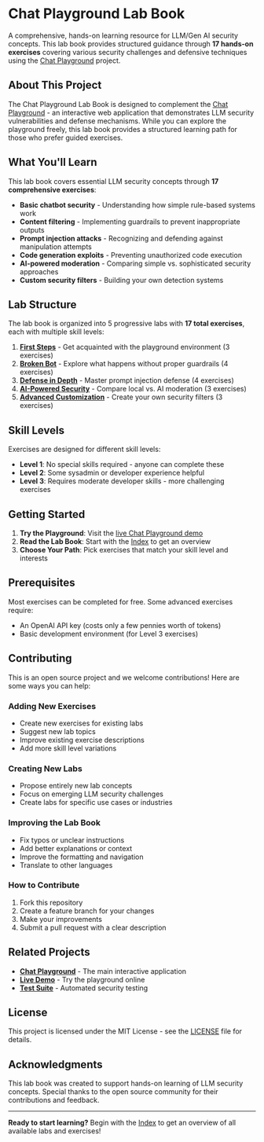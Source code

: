 # Chat Playground Lab Book

A comprehensive, hands-on learning resource for LLM/Gen AI security concepts. This lab book provides structured guidance through **17 hands-on exercises** covering various security challenges and defensive techniques using the [Chat Playground](https://github.com/virtualsteve-star/chat-playground) project.

## About This Project

The Chat Playground Lab Book is designed to complement the [Chat Playground](https://github.com/virtualsteve-star/chat-playground) - an interactive web application that demonstrates LLM security vulnerabilities and defense mechanisms. While you can explore the playground freely, this lab book provides a structured learning path for those who prefer guided exercises.

## What You'll Learn

This lab book covers essential LLM security concepts through **17 comprehensive exercises**:

- **Basic chatbot security** - Understanding how simple rule-based systems work
- **Content filtering** - Implementing guardrails to prevent inappropriate outputs
- **Prompt injection attacks** - Recognizing and defending against manipulation attempts
- **Code generation exploits** - Preventing unauthorized code execution
- **AI-powered moderation** - Comparing simple vs. sophisticated security approaches
- **Custom security filters** - Building your own detection systems

## Lab Structure

The lab book is organized into 5 progressive labs with **17 total exercises**, each with multiple skill levels:

1. **[First Steps](Index.md#lab-1-first-steps---meet-your-digital-companions)** - Get acquainted with the playground environment (3 exercises)
2. **[Broken Bot](Index.md#lab-2-broken-bot---when-good-bots-go-bad)** - Explore what happens without proper guardrails (4 exercises)
3. **[Defense in Depth](Index.md#lab-3-locking-the-front-door-and-back-door---defense-in-depth)** - Master prompt injection defense (4 exercises)
4. **[AI-Powered Security](Index.md#lab-4-simple-vs-smart---ai-powered-security)** - Compare local vs. AI moderation (3 exercises)
5. **[Advanced Customization](Index.md#lab-5-go-bananas---advanced-customization)** - Create your own security filters (3 exercises)

## Skill Levels

Exercises are designed for different skill levels:
- **Level 1**: No special skills required - anyone can complete these
- **Level 2**: Some sysadmin or developer experience helpful
- **Level 3**: Requires moderate developer skills - more challenging exercises

## Getting Started

1. **Try the Playground**: Visit the [live Chat Playground demo](https://virtualsteve-star.github.io/chat-playground/)
2. **Read the Lab Book**: Start with the [Index](Index.md) to get an overview
3. **Choose Your Path**: Pick exercises that match your skill level and interests

## Prerequisites

Most exercises can be completed for free. Some advanced exercises require:
- An OpenAI API key (costs only a few pennies worth of tokens)
- Basic development environment (for Level 3 exercises)

## Contributing

This is an open source project and we welcome contributions! Here are some ways you can help:

### Adding New Exercises
- Create new exercises for existing labs
- Suggest new lab topics
- Improve existing exercise descriptions
- Add more skill level variations

### Creating New Labs
- Propose entirely new lab concepts
- Focus on emerging LLM security challenges
- Create labs for specific use cases or industries

### Improving the Lab Book
- Fix typos or unclear instructions
- Add better explanations or context
- Improve the formatting and navigation
- Translate to other languages

### How to Contribute
1. Fork this repository
2. Create a feature branch for your changes
3. Make your improvements
4. Submit a pull request with a clear description

## Related Projects

- **[Chat Playground](https://github.com/virtualsteve-star/chat-playground)** - The main interactive application
- **[Live Demo](https://virtualsteve-star.github.io/chat-playground/)** - Try the playground online
- **[Test Suite](https://virtualsteve-star.github.io/chat-playground/tests/)** - Automated security testing

## License

This project is licensed under the MIT License - see the [LICENSE](LICENSE) file for details.

## Acknowledgments

This lab book was created to support hands-on learning of LLM security concepts. Special thanks to the open source community for their contributions and feedback.

---

**Ready to start learning?** Begin with the [Index](Index.md) to get an overview of all available labs and exercises!
